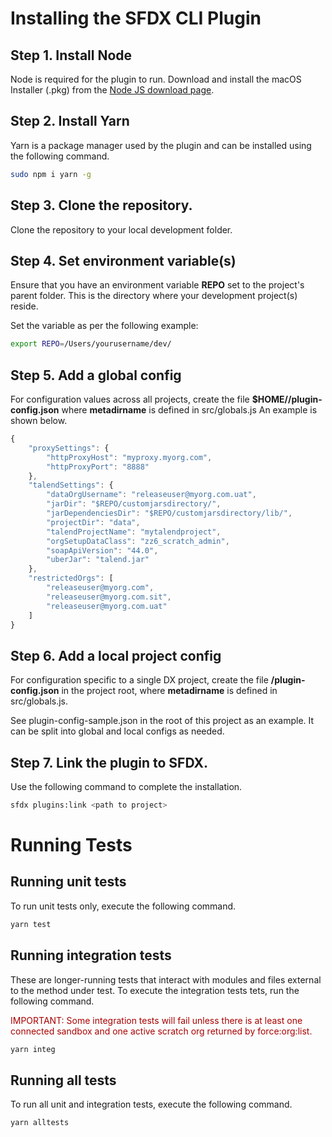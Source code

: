 # Installing the SFDX CLI Plugin

## Step 1. Install Node
Node is required for the plugin to run. Download and install the macOS Installer (.pkg) from the
[Node JS download page](https://nodejs.org/en/download/).

## Step 2. Install Yarn
Yarn is a package manager used by the plugin and can be installed using the following command.
```bash
sudo npm i yarn -g
```

## Step 3. Clone the repository.
Clone the repository to your local development folder.

## Step 4. Set environment variable(s)
Ensure that you have an environment variable **REPO** set to the project's parent folder. 
This is the directory where your development project(s) reside.

Set the variable as per the following example:
```bash
export REPO=/Users/yourusername/dev/
```

## Step 5. Add a global config
For configuration values across all projects, create the file **$HOME/<metadirname>/plugin-config.json**
where **metadirname** is defined in src/globals.js
An example is shown below.
```javascript
{
    "proxySettings": {
        "httpProxyHost": "myproxy.myorg.com",
        "httpProxyPort": "8888"
    },
    "talendSettings": {
        "dataOrgUsername": "releaseuser@myorg.com.uat",
        "jarDir": "$REPO/customjarsdirectory/",
        "jarDependenciesDir": "$REPO/customjarsdirectory/lib/",
        "projectDir": "data",
        "talendProjectName": "mytalendproject",
        "orgSetupDataClass": "zz6_scratch_admin",
        "soapApiVersion": "44.0",
        "uberJar": "talend.jar"
    },
    "restrictedOrgs": [
        "releaseuser@myorg.com",
        "releaseuser@myorg.com.sit",
        "releaseuser@myorg.com.uat"
    ]
}
```
## Step 6. Add a local project config
For configuration specific to a single DX project, create the file **<metadirname>/plugin-config.json** in the project root, where **metadirname** is defined in src/globals.js.

See plugin-config-sample.json in the root of this project as an example. It can be split into global and local configs as needed.

## Step 7. Link the plugin to SFDX.
Use the following command to complete the installation.
```bash
sfdx plugins:link <path to project>
```

# Running Tests
## Running unit tests
To run unit tests only, execute the following command.
```bash
yarn test
```

## Running integration tests
These are longer-running tests that interact with modules and files external to the method under test.
To execute the integration tests tets, run the following command.

<span style="color: #aa0000">IMPORTANT: Some integration tests will fail unless there is at least one connected sandbox and one active scratch org returned by force:org:list. </span>
```bash
yarn integ
```

## Running all tests
To run all unit and integration tests, execute the following command.
```
yarn alltests
```